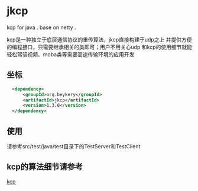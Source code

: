 # jkcp

kcp for java . base on netty .

kcp是一种独立于底层通信协议的重传算法，jkcp直接构建于udp之上
并提供方便的编程接口，只需要继承相关的类即可；用户不用关心udp
和kcp的使用细节就能轻松驾驭视频、moba类等需要高速传输环境的应用开发

## 坐标

```xml
  <dependency>
      <groupId>org.beykery</groupId>
      <artifactId>jkcp</artifactId>
      <version>1.3.0</version>
  </dependency>
```

## 使用

请参考src/test/java/test目录下的TestServer和TestClient

## kcp的算法细节请参考

[kcp](https://github.com/skywind3000/kcp)
